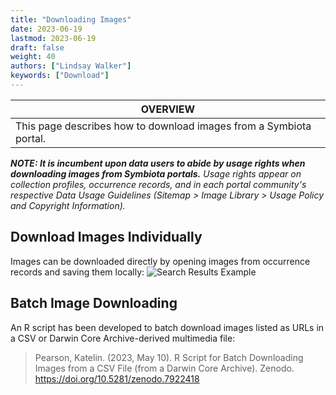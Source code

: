 ```yaml
---
title: "Downloading Images"
date: 2023-06-19
lastmod: 2023-06-19
draft: false
weight: 40
authors: ["Lindsay Walker"]
keywords: ["Download"]
---
```


|**OVERVIEW**|
| --- | 
|This page describes how to download images from a Symbiota portal.|

***NOTE: It is incumbent upon data users to abide by usage rights when downloading images from Symbiota portals.*** *Usage rights appear on collection profiles, occurrence records, and in each portal community's respective Data Usage Guidelines (_Sitemap > Image Library > Usage Policy and Copyright Information_).*

## Download Images Individually

Images can be downloaded directly by opening images from occurrence records and saving them locally:
![Search Results Example](/img/download_image.png)

## Batch Image Downloading

An R script has been developed to batch download images listed as URLs in a CSV or Darwin Core Archive-derived multimedia file:

> Pearson, Katelin. (2023, May 10). R Script for Batch Downloading Images from a CSV File (from a Darwin Core Archive). Zenodo. https://doi.org/10.5281/zenodo.7922418
